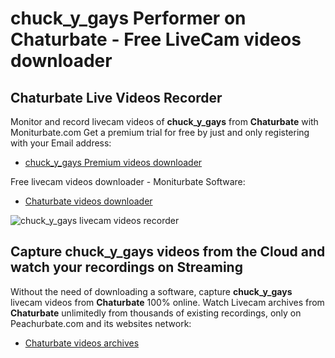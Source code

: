 # chuck_y_gays Performer on Chaturbate - Free LiveCam videos downloader

## Chaturbate Live Videos Recorder

Monitor and record livecam videos of **chuck_y_gays** from **Chaturbate** with Moniturbate.com
Get a premium trial for free by just and only registering with your Email address:
* [chuck_y_gays Premium videos downloader](https://moniturbate.com/request-demo-licence-key.html)

Free livecam videos downloader - Moniturbate Software:
* [Chaturbate videos downloader](https://moniturbate.com/moniturbate-download-software.html)

![chuck_y_gays livecam videos recorder](https://peachurnet.com/templates/moniturbate-software.png)


## Capture chuck_y_gays videos from the Cloud and watch your recordings on Streaming

Without the need of downloading a software, capture **chuck_y_gays** livecam videos from **Chaturbate** 100% online.
Watch Livecam archives from **Chaturbate** unlimitedly from thousands of existing recordings, only on Peachurbate.com and its websites network:
* [Chaturbate videos archives](https://peachurnet.com/)